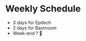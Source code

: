 # Weekly Schedule

- 3 days for Epitech
- 2 days for Bashroom
- Week-end ? 🤔

<!--
Week split in two between school and internship

Hard to switch and to restart work from where I stopped it.

Week-end was never free time either for school project or to continue internship work
-->